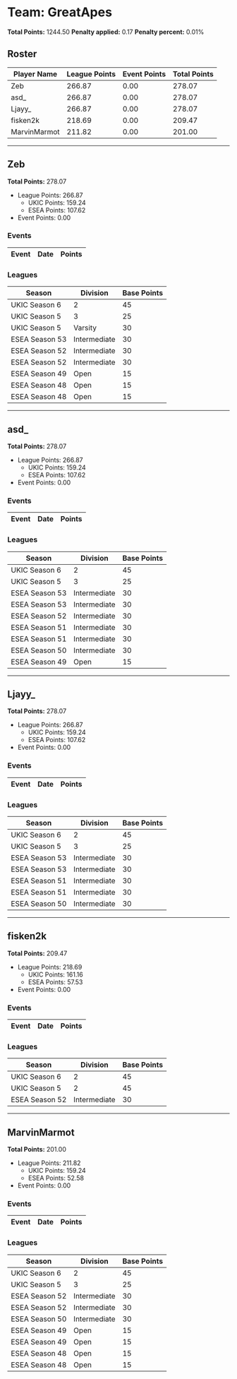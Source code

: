 # Team: GreatApes

**Total Points:** 1244.50
**Penalty applied:** 0.17
**Penalty percent:** 0.01%

## Roster
| Player Name | League Points | Event Points | Total Points |
|-------------|--------------|--------------|-------------|
| Zeb | 266.87 | 0.00 | 278.07 |
| asd_ | 266.87 | 0.00 | 278.07 |
| Ljayy_ | 266.87 | 0.00 | 278.07 |
| fisken2k | 218.69 | 0.00 | 209.47 |
| MarvinMarmot | 211.82 | 0.00 | 201.00 |

---

## Zeb

**Total Points:** 278.07

- League Points: 266.87
  - UKIC Points: 159.24
  - ESEA Points: 107.62
- Event Points: 0.00

### Events
| Event | Date | Points |
|-------|------|--------|
### Leagues
| Season | Division | Base Points |
|--------|----------|-------------|
| UKIC Season 6 | 2 | 45 |
| UKIC Season 5 | 3 | 25 |
| UKIC Season 5 | Varsity | 30 |
| ESEA Season 53 | Intermediate | 30 |
| ESEA Season 52 | Intermediate | 30 |
| ESEA Season 52 | Intermediate | 30 |
| ESEA Season 49 | Open | 15 |
| ESEA Season 48 | Open | 15 |
| ESEA Season 48 | Open | 15 |
---

## asd_

**Total Points:** 278.07

- League Points: 266.87
  - UKIC Points: 159.24
  - ESEA Points: 107.62
- Event Points: 0.00

### Events
| Event | Date | Points |
|-------|------|--------|
### Leagues
| Season | Division | Base Points |
|--------|----------|-------------|
| UKIC Season 6 | 2 | 45 |
| UKIC Season 5 | 3 | 25 |
| ESEA Season 53 | Intermediate | 30 |
| ESEA Season 53 | Intermediate | 30 |
| ESEA Season 52 | Intermediate | 30 |
| ESEA Season 51 | Intermediate | 30 |
| ESEA Season 51 | Intermediate | 30 |
| ESEA Season 50 | Intermediate | 30 |
| ESEA Season 49 | Open | 15 |
---

## Ljayy_

**Total Points:** 278.07

- League Points: 266.87
  - UKIC Points: 159.24
  - ESEA Points: 107.62
- Event Points: 0.00

### Events
| Event | Date | Points |
|-------|------|--------|
### Leagues
| Season | Division | Base Points |
|--------|----------|-------------|
| UKIC Season 6 | 2 | 45 |
| UKIC Season 5 | 3 | 25 |
| ESEA Season 53 | Intermediate | 30 |
| ESEA Season 53 | Intermediate | 30 |
| ESEA Season 51 | Intermediate | 30 |
| ESEA Season 51 | Intermediate | 30 |
| ESEA Season 50 | Intermediate | 30 |
---

## fisken2k

**Total Points:** 209.47

- League Points: 218.69
  - UKIC Points: 161.16
  - ESEA Points: 57.53
- Event Points: 0.00

### Events
| Event | Date | Points |
|-------|------|--------|
### Leagues
| Season | Division | Base Points |
|--------|----------|-------------|
| UKIC Season 6 | 2 | 45 |
| UKIC Season 5 | 2 | 45 |
| ESEA Season 52 | Intermediate | 30 |
---

## MarvinMarmot

**Total Points:** 201.00

- League Points: 211.82
  - UKIC Points: 159.24
  - ESEA Points: 52.58
- Event Points: 0.00

### Events
| Event | Date | Points |
|-------|------|--------|
### Leagues
| Season | Division | Base Points |
|--------|----------|-------------|
| UKIC Season 6 | 2 | 45 |
| UKIC Season 5 | 3 | 25 |
| ESEA Season 52 | Intermediate | 30 |
| ESEA Season 52 | Intermediate | 30 |
| ESEA Season 50 | Intermediate | 30 |
| ESEA Season 49 | Open | 15 |
| ESEA Season 49 | Open | 15 |
| ESEA Season 48 | Open | 15 |
| ESEA Season 48 | Open | 15 |